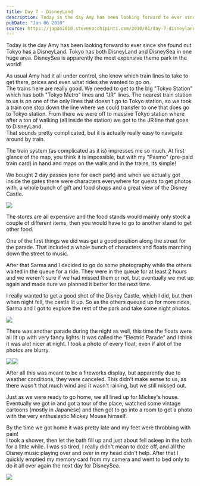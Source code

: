 ```yaml
---
title: Day 7 - DisneyLand
description: Today is the day Amy has been looking forward to ever since she found out Tokyo has a DisneyLand. Tokyo has both DisneyLand and DisneySea in...
pubDate: "Jan 06 2010"
source: https://japan2010.stevenocchipinti.com/2010/01/day-7-disneyland.html
---
```


Today is the day Amy has been looking forward to ever since she found out Tokyo has a DisneyLand. Tokyo has both DisneyLand and DisneySea in one huge area. DisneySea is apparently the most expensive theme park in the world!

As usual Amy had it all under control, she knew which train lines to take to get there, prices and even what rides she wanted to go on.  
The trains here are really good. We needed to get to the big "Tokyo Station" which has both "Tokyo Metro" lines and "JR" lines. The nearest train station to us is on one of the only lines that doesn't go to Tokyo station, so we took a train one stop down the line where we could transfer to one that does go to Tokyo station. From there we were off to massive Tokyo station where after a ton of walking (all inside the station) we got to the JR line that goes to DisneyLand.  
That sounds pretty complicated, but it is actually really easy to navigate around by train.

The train system (as complicated as it is) impresses me so much. At first glance of the map, you think it is impossible, but with my "Pasmo" (pre-paid train card) in hand and maps on the walls and in the trains, its simple!

We bought 2 day passes (one for each park) and when we actually got inside the gates there were characters everywhere for guests to get photos with, a whole bunch of gift and food shops and a great view of the Disney Castle.

[![](https://3.bp.blogspot.com/_l2YQkMP1pOU/S0NXCKgZ5mI/AAAAAAAAAR8/3yt75ger47E/s400/DSC_0400.JPG)](https://3.bp.blogspot.com/_l2YQkMP1pOU/S0NXCKgZ5mI/AAAAAAAAAR8/3yt75ger47E/s1600-h/DSC_0400.JPG)

The stores are all expensive and the food stands would mainly only stock a couple of different items, then you would have to go to another stand to get other food.

One of the first things we did was get a good position along the street for the parade. That included a whole bunch of characters and floats marching down the street to music.

After that Sarma and I decided to go do some photography while the others waited in the queue for a ride. They were in the queue for at least 2 hours and we weren't sure if we had missed them or not, but eventually we met up again and made sure we planned it better for the next time.

I really wanted to get a good shot of the Disney Castle, which I did, but then when night fell, the castle lit up. So as the others queued up for more rides, Sarma and I got to explore the rest of the park and take some night photos.

[![](https://1.bp.blogspot.com/_l2YQkMP1pOU/S0NXDAhLoTI/AAAAAAAAASU/7rH8liPv7P0/s400/DSC_0466.JPG)](https://1.bp.blogspot.com/_l2YQkMP1pOU/S0NXDAhLoTI/AAAAAAAAASU/7rH8liPv7P0/s1600-h/DSC_0466.JPG)

There was another parade during the night as well, this time the floats were all lit up with very fancy lights. It was called the "Electric Parade" and I think it was alot nicer at night. I took a photo of every float, even if alot of the photos are blurry.

[![](https://1.bp.blogspot.com/_l2YQkMP1pOU/S0NXCQSq1sI/AAAAAAAAASE/KUMr19DhJ-4/s400/DSC_0422.JPG)](https://1.bp.blogspot.com/_l2YQkMP1pOU/S0NXCQSq1sI/AAAAAAAAASE/KUMr19DhJ-4/s1600-h/DSC_0422.JPG)[![](https://1.bp.blogspot.com/_l2YQkMP1pOU/S0NXC1bM1nI/AAAAAAAAASM/1DxxgoX5yeU/s400/DSC_0425.JPG)](https://1.bp.blogspot.com/_l2YQkMP1pOU/S0NXC1bM1nI/AAAAAAAAASM/1DxxgoX5yeU/s1600-h/DSC_0425.JPG)

After all this was meant to be a fireworks display, but apparently due to weather conditions, they were canceled. This didn't make sense to us, as there wasn't that much wind and it wasn't raining, but we still missed out.

Just as we were ready to go home, we all lined up for Mickey's house. Eventually we got in and got a tour of the place, watched some vintage cartoons (mostly in Japanese) and then got to go into a room to get a photo with the very enthusiastic Mickey Mouse himself.

By the time we got home it was pretty late and my feet were throbbing with pain!  
I took a shower, then let the bath fill up and just about fell asleep in the bath for a little while. I was so tired, I really didn't mean to doze off, and all the Disney music playing over and over in my head didn't help. After that I quickly emptied my memory card from my camera and went to bed only to do it all over again the next day for DisneySea.

[![](https://2.bp.blogspot.com/_l2YQkMP1pOU/S0NXkWoX8xI/AAAAAAAAASc/05XecbzN838/s320/DSC_0494.JPG)](https://2.bp.blogspot.com/_l2YQkMP1pOU/S0NXkWoX8xI/AAAAAAAAASc/05XecbzN838/s1600-h/DSC_0494.JPG)
